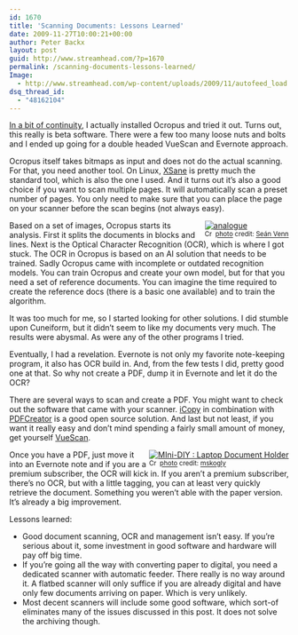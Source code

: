 ```yaml
---
id: 1670
title: 'Scanning Documents: Lessons Learned'
date: 2009-11-27T10:00:21+00:00
author: Peter Backx
layout: post
guid: http://www.streamhead.com/?p=1670
permalink: /scanning-documents-lessons-learned/
Image:
  - http://www.streamhead.com/wp-content/uploads/2009/11/autofeed_load.png
dsq_thread_id:
  - "48162104"
---
```

<a title="Moving to paperless" href="http://www.streamhead.com/scanning-documents-step-moving-paperless-office/" target="_blank">In a bit of continuity</a>, I actually installed Ocropus and tried it out. Turns out, this really is beta software. There were a few too many loose nuts and bolts and I ended up going for a double headed VueScan and Evernote approach.

Ocropus itself takes bitmaps as input and does not do the actual scanning. For that, you need another tool. On Linux, <a title="XSane" href="http://www.xsane.org/" target="_blank">XSane</a> is pretty much the standard tool, which is also the one I used. And it turns out it&#8217;s also a good choice if you want to scan multiple pages. It will automatically scan a preset number of pages. You only need to make sure that you can place the page on your scanner before the scan begins (not always easy).

<div style="float:right;">
  <a title="analogue" href="http://www.flickr.com/photos/35135181@N06/3687559590/" target="_blank"><img src="http://farm3.static.flickr.com/2560/3687559590_eb47f2aa0d_m.jpg" border="0" alt="analogue" /></a><br /> <small><a title="Attribution-NonCommercial-ShareAlike License" href="http://creativecommons.org/licenses/by-nc-sa/2.0/" target="_blank"><img src="http://www.streamhead.com/wp-content/plugins/photo-dropper/images/cc.png" border="0" alt="Creative Commons License" width="16" height="16" align="absmiddle" /></a> <a href="http://www.photodropper.com/photos/" target="_blank">photo</a> credit: <a title="Seán Venn" href="http://www.flickr.com/photos/35135181@N06/3687559590/" target="_blank">Seán Venn</a></small>
</div>

Based on a set of images, Ocropus starts its analysis. First it splits the documents in blocks and lines. Next is the Optical Character Recognition (OCR), which is where I got stuck. The OCR in Ocropus is based on an AI solution that needs to be trained. Sadly Ocropus came with incomplete or outdated recognition models. You can train Ocropus and create your own model, but for that you need a set of reference documents. You can imagine the time required to create the reference docs (there is a basic one available) and to train the algorithm.

It was too much for me, so I started looking for other solutions. I did stumble upon Cuneiform, but it didn&#8217;t seem to like my documents very much. The results were abysmal. As were any of the other programs I tried.

Eventually, I had a revelation. Evernote is not only my favorite note-keeping program, it also has OCR build in. And, from the few tests I did, pretty good one at that. So why not create a PDF, dump it in Evernote and let it do the OCR?

There are several ways to scan and create a PDF. You might want to check out the software that came with your scanner. <a title="iCopy" href="http://icopy.sourceforge.net/" target="_blank">iCopy</a> in combination with <a title="PDFCreator" href="http://www.pdfforge.org/" target="_blank">PDFCreator</a> is a good open source solution. And last but not least, if you want it really easy and don&#8217;t mind spending a fairly small amount of money, get yourself <a title="VueScan" href="http://www.hamrick.com/" target="_blank">VueScan</a>.

<div style="float:right;">
  <a title="MIni-DIY : Laptop Document Holder" href="http://www.flickr.com/photos/75761601@N00/4099472306/" target="_blank"><img src="http://farm3.static.flickr.com/2607/4099472306_5b35b17485_m.jpg" border="0" alt="MIni-DIY : Laptop Document Holder" /></a><br /> <small><a title="Attribution-NonCommercial License" href="http://creativecommons.org/licenses/by-nc/2.0/" target="_blank"><img src="http://www.streamhead.com/wp-content/plugins/photo-dropper/images/cc.png" border="0" alt="Creative Commons License" width="16" height="16" align="absmiddle" /></a> <a href="http://www.photodropper.com/photos/" target="_blank">photo</a> credit: <a title="mskogly" href="http://www.flickr.com/photos/75761601@N00/4099472306/" target="_blank">mskogly</a></small>
</div>

Once you have a PDF, just move it into an Evernote note and if you are a premium subscriber, the OCR will kick in. If you aren&#8217;t a premium subscriber, there&#8217;s no OCR, but with a little tagging, you can at least very quickly retrieve the document. Something you weren&#8217;t able with the paper version. It&#8217;s already a big improvement.

Lessons learned:

  * Good document scanning, OCR and management isn&#8217;t easy. If you&#8217;re serious about it, some investment in good software and hardware will pay off big time.
  * If you&#8217;re going all the way with converting paper to digital, you need a dedicated scanner with automatic feeder. There really is no way around it. A flatbed scanner will only suffice if you are already digital and have only few documents arriving on paper. Which is very unlikely.
  * Most decent scanners will include some good software, which sort-of eliminates many of the issues discussed in this post. It does not solve the archiving though.

<!-- AddThis Advanced Settings generic via filter on the_content -->

<!-- AddThis Share Buttons generic via filter on the_content -->